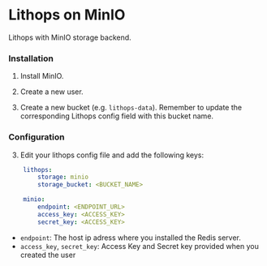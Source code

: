 # Lithops on MinIO

Lithops with MinIO storage backend.


### Installation

1. Install MinIO.

2. Create a new user.

3. Create a new bucket (e.g. `lithops-data`). Remember to update the corresponding Lithops config field with this bucket name.

### Configuration

3. Edit your lithops config file and add the following keys:

```yaml
    lithops:
        storage: minio
        storage_bucket: <BUCKET_NAME>

    minio:
        endpoint: <ENDPOINT_URL>
        access_key: <ACCESS_KEY>
        secret_key: <ACCESS_KEY>
```

- `endpoint`: The host ip adress where you installed the Redis server.
- `access_key`, `secret_key`: Access Key and Secret key provided when you created the user
 

